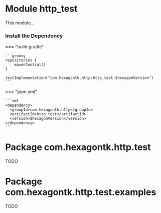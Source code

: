 
# Module http_test
This module...

### Install the Dependency

=== "build.gradle"

    ```groovy
    repositories {
        mavenCentral()
    }

    testImplementation("com.hexagontk.http:http_test:$hexagonVersion")
    ```

=== "pom.xml"

    ```xml
    <dependency>
      <groupId>com.hexagontk.http</groupId>
      <artifactId>http_test</artifactId>
      <version>$hexagonVersion</version>
    </dependency>
    ```

# Package com.hexagontk.http.test
TODO

# Package com.hexagontk.http.test.examples
TODO
